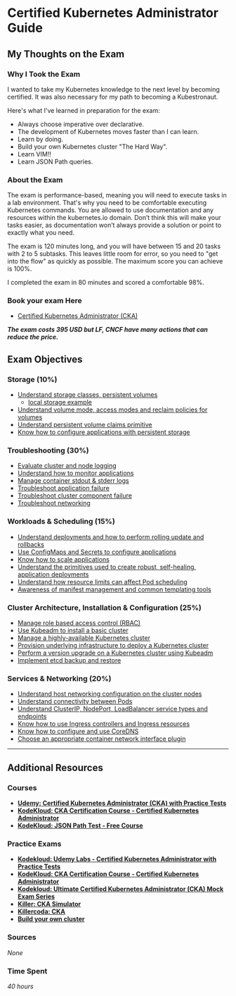 # Certified Kubernetes Administrator Guide

## My Thoughts on the Exam

### Why I Took the Exam
I wanted to take my Kubernetes knowledge to the next level by becoming certified. 
It was also necessary for my path to becoming a Kubestronaut.

Here's what I've learned in preparation for the exam:
- Always choose imperative over declarative.
- The development of Kubernetes moves faster than I can learn.
- Learn by doing.
- Build your own Kubernetes cluster "The Hard Way".
- Learn VIM!!
- Learn JSON Path queries.

### About the Exam
The exam is performance-based, meaning you will need to execute tasks in a lab environment. That's why you need to be comfortable executing Kubernetes commands.
You are allowed to use documentation and any resources within the kubernetes.io domain. Don’t think this will make your tasks easier, as documentation won’t always provide a solution or point to exactly what you need.

The exam is 120 minutes long, and you will have between 15 and 20 tasks with 2 to 5 subtasks. This leaves little room for error, so you need to "get into the flow" as quickly as possible.
The maximum score you can achieve is 100%.

I completed the exam in 80 minutes and scored a comfortable 98%.

### Book your exam Here
- [Certified Kubernetes Administrator (CKA)](https://training.linuxfoundation.org/certification/certified-kubernetes-administrator-cka)

***The exam costs 395 USD but LF, CNCF have many actions that can reduce the price.***

## Exam Objectives

### Storage (10%)
- [Understand storage classes, persistent volumes](https://kubernetes.io/docs/concepts/storage/storage-classes/)
  - [local storage example](./manifests/00-storage/storage-simple-local-storage.md)
- [Understand volume mode, access modes and reclaim policies for volumes](https://kubernetes.io/docs/concepts/storage/persistent-volumes/#volume-modes)
- [Understand persistent volume claims primitive](https://kubernetes.io/docs/concepts/storage/persistent-volumes/#persistentvolumeclaims)
- [Know how to configure applications with persistent storage](https://kubernetes.io/docs/tasks/configure-pod-container/configure-persistent-volume-storage/)

### Troubleshooting (30%)
- [Evaluate cluster and node logging](https://kubernetes.io/docs/tasks/debug/debug-cluster/)
- [Understand how to monitor applications](https://kubernetes.io/docs/tasks/debug/debug-application/)
- [Manage container stdout & stderr logs](https://kubernetes.io/docs/concepts/cluster-administration/logging/)
- [Troubleshoot application failure](https://kubernetes.io/docs/tasks/debug/debug-application/)
- [Troubleshoot cluster component failure](https://kubernetes.io/docs/tasks/debug/debug-cluster/)
- [Troubleshoot networking](https://kubernetes.io/docs/tasks/debug/debug-application/debug-service/)

### Workloads & Scheduling (15%)
- [Understand deployments and how to perform rolling update and rollbacks](https://kubernetes.io/docs/concepts/workloads/controllers/deployment/)
- [Use ConfigMaps and Secrets to configure applications](https://kubernetes.io/docs/tasks/configure-pod-container/configure-pod-configmap/)
- [Know how to scale applications](https://kubernetes.io/docs/concepts/workloads/controllers/deployment/#scaling-a-deployment)
- [Understand the primitives used to create robust, self-healing, application deployments](https://kubernetes.io/docs/concepts/workloads/controllers/replicaset/)
- [Understand how resource limits can affect Pod scheduling](https://kubernetes.io/docs/concepts/configuration/manage-resources-containers/)
- [Awareness of manifest management and common templating tools](https://helm.sh/)

### Cluster Architecture, Installation & Configuration (25%)
- [Manage role based access control (RBAC)](https://kubernetes.io/docs/reference/access-authn-authz/rbac/)
- [Use Kubeadm to install a basic cluster](https://kubernetes.io/docs/setup/production-environment/tools/kubeadm/create-cluster-kubeadm/)
- [Manage a highly-available Kubernetes cluster](https://kubernetes.io/docs/setup/production-environment/tools/kubeadm/high-availability/)
- [Provision underlying infrastructure to deploy a Kubernetes cluster](https://kubernetes.io/docs/setup/production-environment/)
- [Perform a version upgrade on a Kubernetes cluster using Kubeadm](https://kubernetes.io/docs/tasks/administer-cluster/kubeadm/kubeadm-upgrade/)
- [Implement etcd backup and restore](https://kubernetes.io/docs/tasks/administer-cluster/configure-upgrade-etcd/)

### Services & Networking (20%)
- [Understand host networking configuration on the cluster nodes](https://kubernetes.io/docs/concepts/cluster-administration/networking/)
- [Understand connectivity between Pods](https://kubernetes.io/docs/concepts/cluster-administration/networking/)
- [Understand ClusterIP, NodePort, LoadBalancer service types and endpoints](https://kubernetes.io/docs/concepts/services-networking/service/)
- [Know how to use Ingress controllers and Ingress resources](https://kubernetes.io/docs/concepts/services-networking/ingress/)
- [Know how to configure and use CoreDNS](https://kubernetes.io/docs/tasks/administer-cluster/coredns/)
- [Choose an appropriate container network interface plugin](https://kubernetes.io/docs/concepts/cluster-administration/networking/#how-to-implement-the-kubernetes-networking-model)

---

## Additional Resources

### Courses
- **[Udemy: Certified Kubernetes Administrator (CKA) with Practice Tests](https://www.udemy.com/course/certified-kubernetes-administrator-with-practice-tests)**
- **[KodeKloud: CKA Certification Course - Certified Kubernetes Administrator](https://learn.kodekloud.com/user/courses/cka-certification-course-certified-kubernetes-administrator)**
- **[KodeKloud: JSON Path Test - Free Course](https://learn.kodekloud.com/user/courses/json-path-test-free-course)**

### Practice Exams
- **[Kodekloud: Udemy Labs - Certified Kubernetes Administrator with Practice Tests](https://learn.kodekloud.com/user/courses/udemy-labs-certified-kubernetes-administrator-with-practice-tests)**
- **[KodeKloud: CKA Certification Course - Certified Kubernetes Administrator](https://learn.kodekloud.com/user/courses/cka-certification-course-certified-kubernetes-administrator)**
- **[Kodekloud: Ultimate Certified Kubernetes Administrator (CKA) Mock Exam Series](https://learn.kodekloud.com/user/courses/ultimate-certified-kubernetes-administrator-cka-mock-exam-series)**
- **[Killer: CKA Simulator](https://killer.sh/cka)**
- **[Killercoda: CKA](https://killercoda.com/cka)**
- **[Build your own cluster](./manifests/90-my-cluster-env/kubernetes-cluster-setup-guide.md)**

### Sources
*None*

### Time Spent
*40 hours*